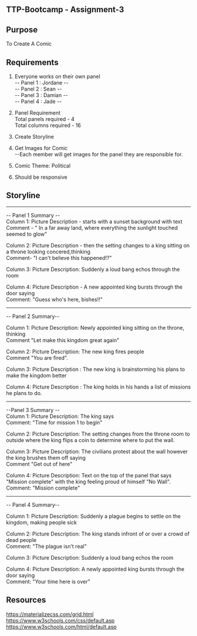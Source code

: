 ## TTP-Bootcamp - Assignment-3

## Purpose

To Create A Comic

## Requirements

1. Everyone works on their own panel<br>
   -- Panel 1 : Jordane --<br>
   -- Panel 2 : Sean --<br>
   -- Panel 3 : Damian --<br>
   -- Panel 4 : Jade --<br>

2. Panel Requirement <br>
   Total panels required - 4<br>
   Total columns required - 16
3. Create Storyline
4. Get Images for Comic <br>
   --Each member will get images for the panel they are responsible for.
5. Comic Theme: Political
6. Should be responsive

## Storyline

---

-- Panel 1 Summary -- <br>
Column 1: Picture Description - starts with a sunset background with text <br>
Comment - " In a far away land, where everything the sunlight touched seemed to glow" <br>

Column 2: Picture Description - then the setting changes to a king sitting on a
throne looking concered,thinking<br>
Comment- "I can't believe this happened!?" <br>

Column 3: Picture Description: Suddenly a loud bang echos through the room <br>

Column 4: Picture Description - A new appointed king bursts through the door saying <br>
Comment: "Guess who's here, bishes!!" <br>

---

-- Panel 2 Summary--

Column 1: Picture Description: Newly appointed king sitting on the throne, thinking <br>
Comment "Let make this kingdom great again"<br>

Column 2: Picture Description: The new king fires people <br>
Comment "You are fired". <br>

Column 3: Picture Description : The new king is brainstorming his plans to make the kingdom better <br>

Column 4: Picture Description : The king holds in his hands a list of missions he plans to do.

---

--Panel 3 Summary -- <br>
Column 1: Picture Description: The king says <br>
Comment: "Time for mission 1 to begin"<br>

Column 2: Picture Description: The setting changes from the throne room to outside where the king flips a coin to determine where to put the wall.

Column 3: Picture Description: The civilians protest about the wall however the king brushes them off saying<br>
Comment "Get out of here"

Column 4: Picture Description: Text on the top of the panel that says "Mission complete" with the king feeling proud of himself "No Wall". <br>
Comment: "Mission complete"

---

-- Panel 4 Summary--

Column 1: Picture Description: Suddenly a plague begins to settle on the kingdom, making people sick

Column 2: Picture Description: The king stands infront of or over a crowd of dead people <br>
Comment: "The plague isn't real"

Column 3: Picture Description: Suddenly a loud bang echos the room

Column 4: Picture Description: A newly appointed king bursts through the door saying<br>
Comment: "Your time here is over"

## Resources

https://materializecss.com/grid.html <br>
https://www.w3schools.com/css/default.asp<br>
https://www.w3schools.com/html/default.asp<br>

